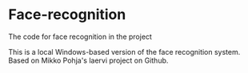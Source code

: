# Face-recognition
The code for face recognition in the project

This is a local Windows-based version of the face recognition system. Based on Mikko Pohja's laervi project on Github.